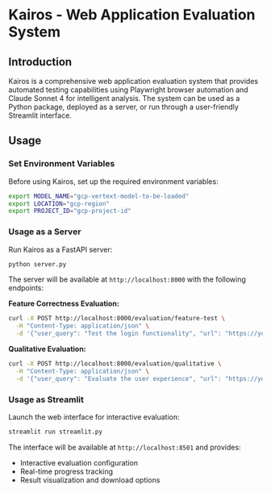 # Kairos - Web Application Evaluation System

## Introduction

Kairos is a comprehensive web application evaluation system that provides automated testing capabilities using Playwright browser automation and Claude Sonnet 4 for intelligent analysis. The system can be used as a Python package, deployed as a server, or run through a user-friendly Streamlit interface.

## Usage

### Set Environment Variables

Before using Kairos, set up the required environment variables:

```bash
export MODEL_NAME="gcp-vertext-model-to-be-loaded"
export LOCATION="gcp-region"
export PROJECT_ID="gcp-project-id"
```

### Usage as a Server

Run Kairos as a FastAPI server:

```bash
python server.py
```

The server will be available at `http://localhost:8000` with the following endpoints:

**Feature Correctness Evaluation:**
```bash
curl -X POST http://localhost:8000/evaluation/feature-test \
  -H "Content-Type: application/json" \
  -d '{"user_query": "Test the login functionality", "url": "https://your-app.com"}'
```

**Qualitative Evaluation:**
```bash
curl -X POST http://localhost:8000/evaluation/qualitative \
  -H "Content-Type: application/json" \
  -d '{"user_query": "Evaluate the user experience", "url": "https://your-app.com"}'
```

### Usage as Streamlit

Launch the web interface for interactive evaluation:

```bash
streamlit run streamlit.py
```

The interface will be available at `http://localhost:8501` and provides:
- Interactive evaluation configuration
- Real-time progress tracking
- Result visualization and download options
